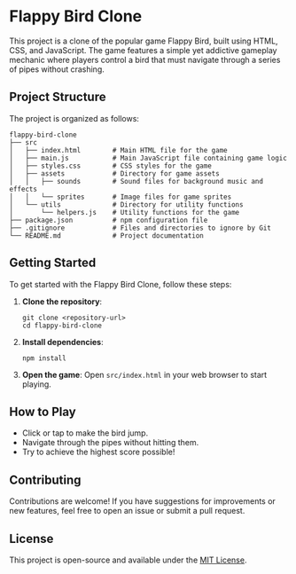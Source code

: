 # Flappy Bird Clone

This project is a clone of the popular game Flappy Bird, built using HTML, CSS, and JavaScript. The game features a simple yet addictive gameplay mechanic where players control a bird that must navigate through a series of pipes without crashing.

## Project Structure

The project is organized as follows:

```
flappy-bird-clone
├── src
│   ├── index.html        # Main HTML file for the game
│   ├── main.js           # Main JavaScript file containing game logic
│   ├── styles.css        # CSS styles for the game
│   ├── assets            # Directory for game assets
│   │   ├── sounds        # Sound files for background music and effects
│   │   └── sprites       # Image files for game sprites
│   └── utils             # Directory for utility functions
│       └── helpers.js    # Utility functions for the game
├── package.json          # npm configuration file
├── .gitignore            # Files and directories to ignore by Git
└── README.md             # Project documentation
```

## Getting Started

To get started with the Flappy Bird Clone, follow these steps:

1. **Clone the repository**:
   ```
   git clone <repository-url>
   cd flappy-bird-clone
   ```

2. **Install dependencies**:
   ```
   npm install
   ```

3. **Open the game**:
   Open `src/index.html` in your web browser to start playing.

## How to Play

- Click or tap to make the bird jump.
- Navigate through the pipes without hitting them.
- Try to achieve the highest score possible!

## Contributing

Contributions are welcome! If you have suggestions for improvements or new features, feel free to open an issue or submit a pull request.

## License

This project is open-source and available under the [MIT License](LICENSE).